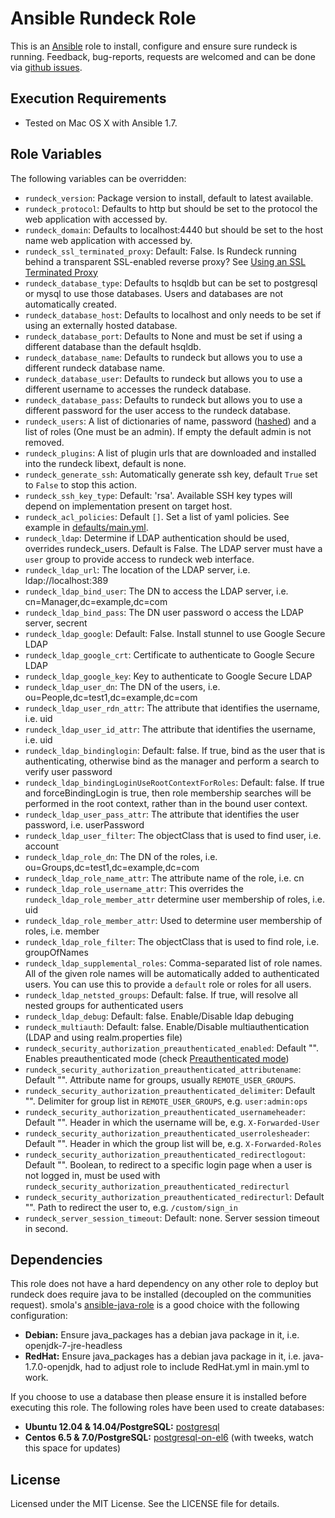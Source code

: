 # Ansible Rundeck Role

This is an [Ansible](http://www.ansible.com/) role to install, configure and ensure sure rundeck is running.
Feedback, bug-reports, requests are welcomed and can be done via [github issues](https://github.com/New-Edge-Engineering/ansible-rundeck/issues).

## Execution Requirements
- Tested on Mac OS X with Ansible 1.7.

## Role Variables

The following variables can be overridden:

 * `rundeck_version`: Package version to install, default to latest available.
 * `rundeck_protocol`: Defaults to http but should be set to the protocol the web application with accessed by.
 * `rundeck_domain`: Defaults to localhost:4440 but should be set to the host name web application with accessed by.
 * `rundeck_ssl_terminated_proxy`: Default: False. Is Rundeck running behind a transparent SSL-enabled reverse proxy? See [Using an SSL Terminated Proxy](http://rundeck.org/docs/administration/configuring-ssl.html#using-an-ssl-terminated-proxy)
 * `rundeck_database_type`: Defaults to hsqldb but can be set to postgresql or mysql to use those databases. Users and databases are not automatically created.
 * `rundeck_database_host`: Defaults to localhost and only needs to be set if using an externally hosted database.
 * `rundeck_database_port`: Defaults to None and must be set if using a different database than the default hsqldb.
 * `rundeck_database_name`: Defaults to rundeck but allows you to use a different rundeck database name.
 * `rundeck_database_user`: Defaults to rundeck but allows you to use a different username to accesses the rundeck database.
 * `rundeck_database_pass`: Defaults to rundeck but allows you to use a different password for the user access to the rundeck database.
 * `rundeck_users`: A list of dictionaries of name, password ([hashed](http://rundeck.org/docs/administration/authenticating-users.html#propertyfileloginmodule)) and a list of roles (One must be an admin). If empty the default admin is not removed.
 * `rundeck_plugins`: A list of plugin urls that are downloaded and installed into the rundeck libext, default is none.
 * `rundeck_generate_ssh`: Automatically generate ssh key, default `True` set to `False` to stop this action.
 * `rundeck_ssh_key_type`: Default: 'rsa'. Available SSH key types will depend on implementation present on target host.
 * `rundeck_acl_policies`: Default `[]`. Set a list of yaml policies. See example in [defaults/main.yml](defaults/main.yml).
 * `rundeck_ldap`: Determine if LDAP authentication should be used, overrides rundeck_users. Default is False. The LDAP server must have a `user` group to provide access to rundeck web interface.
 * `rundeck_ldap_url`: The location of the LDAP server, i.e. ldap://localhost:389
 * `rundeck_ldap_bind_user`: The DN to access the LDAP server, i.e. cn=Manager,dc=example,dc=com
 * `rundeck_ldap_bind_pass`: The DN user password o access the LDAP server, secrent
 * `rundeck_ldap_google`: Default: False. Install stunnel to use Google Secure LDAP
 * `rundeck_ldap_google_crt`: Certificate to authenticate to  Google Secure LDAP
 * `rundeck_ldap_google_key`: Key to authenticate to  Google Secure LDAP
 * `rundeck_ldap_user_dn`: The DN of the users, i.e. ou=People,dc=test1,dc=example,dc=com
 * `rundeck_ldap_user_rdn_attr`: The attribute that identifies the username, i.e. uid
 * `rundeck_ldap_user_id_attr`: The attribute that identifies the username, i.e. uid
 * `rundeck_ldap_bindinglogin`: Default: false. If true, bind as the user that is authenticating, otherwise bind as the manager and perform a search to verify user password
 * `rundeck_ldap_bindingLoginUseRootContextForRoles`: Default: false. If true and forceBindingLogin is true, then role membership searches will be performed in the root context, rather than in the bound user context.
 * `rundeck_ldap_user_pass_attr`: The attribute that identifies the user password, i.e. userPassword
 * `rundeck_ldap_user_filter`: The objectClass that is used to find user, i.e. account
 * `rundeck_ldap_role_dn`: The DN of the roles, i.e. ou=Groups,dc=test1,dc=example,dc=com
 * `rundeck_ldap_role_name_attr`: The attribute name of the role, i.e. cn
 * `rundeck_ldap_role_username_attr`: This overrides the `rundeck_ldap_role_member_attr` determine user membership of roles, i.e. uid
 * `rundeck_ldap_role_member_attr`: Used to determine user membership of roles, i.e. member
 * `rundeck_ldap_role_filter`: The objectClass that is used to find role, i.e. groupOfNames
 * `rundeck_ldap_supplemental_roles`: Comma-separated list of role names. All of the given role names will be automatically added to authenticated users. You can use this to provide a `default` role or roles for all users.
 * `rundeck_ldap_netsted_groups`: Default: false. If true, will resolve all nested groups for authenticated users
 * `rundeck_ldap_debug`: Default: false. Enable/Disable ldap debuging
 * `rundeck_multiauth`: Default: false. Enable/Disable multiauthentication (LDAP and using realm.properties file)
 * `rundeck_security_authorization_preauthenticated_enabled`: Default "". Enables preauthenticated mode (check [Preauthenticated mode](https://rundeck.org/docs/administration/security/authenticating-users.html#preauthenticated-mode))
 * `rundeck_security_authorization_preauthenticated_attributename`: Default "". Attribute name for groups, usually `REMOTE_USER_GROUPS`.
 * `rundeck_security_authorization_preauthenticated_delimiter`: Default "". Delimiter for group list in `REMOTE_USER_GROUPS`, e.g. `user:admin:ops`
 * `rundeck_security_authorization_preauthenticated_usernameheader`: Default "". Header in which the username will be, e.g. `X-Forwarded-User`
 * `rundeck_security_authorization_preauthenticated_userrolesheader`: Default "". Header in which the group list will be, e.g. `X-Forwarded-Roles`
 * `rundeck_security_authorization_preauthenticated_redirectlogout`: Default "". Boolean, to redirect to a specific login page when a user is not logged in, must be used with `rundeck_security_authorization_preauthenticated_redirecturl`
 * `rundeck_security_authorization_preauthenticated_redirecturl`: Default "". Path to redirect the user to, e.g. `/custom/sign_in`
 * `rundeck_server_session_timeout`: Default: none. Server session timeout in second.

## Dependencies
This role does not have a hard dependency on any other role to deploy but rundeck does require java to be installed (decoupled on the communities request). smola's [ansible-java-role](https://github.com/smola/ansible-java-role) is a good choice with the
following configuration:

 * **Debian:** Ensure java_packages has a debian java package in it, i.e. openjdk-7-jre-headless
 * **RedHat:** Ensure java_packages has a debian java package in it, i.e. java-1.7.0-openjdk, had to adjust role to include RedHat.yml in main.yml to work.

If you choose to use a database then please ensure it is installed before executing this role. The following roles have been used to create databases:

 * **Ubuntu 12.04 & 14.04/PostgreSQL:** [postgresql](https://galaxy.ansible.com/list#/roles/512)
 * **Centos 6.5 & 7.0/PostgreSQL:** [postgresql-on-el6](https://galaxy.ansible.com/list#/roles/766) (with tweeks, watch this space for updates)

## License

Licensed under the MIT License. See the LICENSE file for details.
